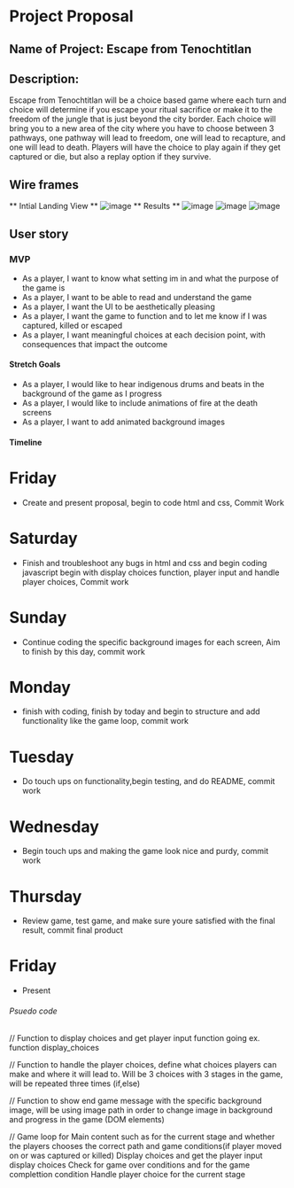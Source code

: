 # Project Proposal
## Name of Project: Escape from Tenochtitlan 
## Description:
Escape from Tenochtitlan will be a choice based game where each turn and choice will determine if you escape your ritual sacrifice or make it to the freedom of the jungle that is just beyond the city border. Each choice will bring you to a new area of the city where you have to choose between 3 pathways, one pathway will lead to freedom, one will lead to recapture, and one will lead to death. Players will have the choice to play again if they get captured or die, but also a replay option if they survive. 

## Wire frames
** Intial Landing View **
![image](https://imgur.com/a/FT0g9Ed)
 ** Results **
 ![image](https://imgur.com/a/lrFODZL)
 ![image](https://imgur.com/a/7aLfim1)
 ![image](https://imgur.com/a/OEJ9H8S)
## User story

### MVP
- As a player, I want to know what setting im in and what the purpose of the game is 
- As a player, I want to be able to read and understand the game 
- As a player, I want the UI to be aesthetically pleasing
- As a player, I want the game to function and to let me know if I was captured, killed or escaped
- As a player, I want meaningful choices at each decision point, with consequences that impact the outcome

#### Stretch Goals
- As a player, I would like to hear indigenous drums and beats in the background of the game as I progress
- As a player, I would like to include animations of fire at the death screens
- As a player, I want to add animated background images  
#### Timeline
 # Friday
- Create and present proposal, begin to code html and css, Commit Work
 # Saturday 
- Finish and troubleshoot any bugs in html and css and begin coding javascript begin with display choices function, player input and handle player choices, Commit work
# Sunday 
- Continue coding the specific background images for each screen,  Aim to finish by this day, commit work
# Monday 
- finish with coding, finish by today and begin to structure and add functionality like the game loop, commit work
# Tuesday 
- Do touch ups on functionality,begin testing, and do README, commit work 
# Wednesday 
- Begin touch ups and making the game look nice and purdy, commit work
# Thursday 
- Review game, test game, and make sure youre satisfied with the final result, commit final product
# Friday 
- Present

###### Psuedo code
// Function to display choices and get player input function going 
    ex. function display_choices

// Function to handle the player choices, define what choices players can make and where it will lead to. Will be 3 choices with 3 stages in the game, will be repeated three times (if,else)

// Function to show end game message with the specific background image, will be using image path in order to change image in background and progress in the game (DOM elements)

// Game loop for Main content such as for the current stage and whether the players chooses the correct path and game conditions(if player moved on or was captured or killed)
    Display choices and get the player input display choices
    Check for game over conditions and for the  game complettion condition
    Handle player choice for the current stage